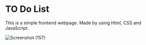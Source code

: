 # TO Do List

This is a simple frontend webpage. Made by using Html, CSS and JavaScript.

![Screenshot (157)](https://user-images.githubusercontent.com/58983925/145739703-10b57ffe-f184-423e-ad5f-70747a84934e.png)
